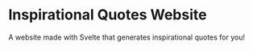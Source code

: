 # Inspirational Quotes Website
A website made with Svelte that generates inspirational quotes for you!
